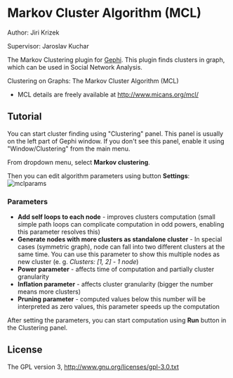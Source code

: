 # Markov Cluster Algorithm (MCL)
Author: Jiri Krizek

Supervisor: Jaroslav Kuchar

The Markov Clustering plugin for <a href="http://www.gephi.org">Gephi</a>. 
This plugin finds clusters in graph, which can be used in Social Network Analysis. 

Clustering on Graphs: The Markov Cluster Algorithm (MCL)
* MCL details are freely available at http://www.micans.org/mcl/


## Tutorial
You can start cluster finding using "Clustering" panel. This panel is usually on the left part of Gephi window. 
If you don't see this panel, enable it using "Window/Clustering" from the main menu.

From dropdown menu, select **Markov clustering**. 

Then you can edit algorithm parameters using button **Settings**:
![mclparams](https://raw.github.com/jaroslav-kuchar/MarkovClustering/master/images/mcl.png)

### Parameters
* **Add self loops to each node** - improves clusters computation (small simple path loops can complicate computation in odd powers, enabling this parameter resolves this)
* **Generate nodes with more clusters as standalone cluster** - In special cases (symmetric graph), node can fall into two different clusters at the same time. You can use this parameter to show this multiple nodes as new cluster (e. g. *Clusters: [1, 2] - 1 node*)
* **Power parameter** - affects time of computation and partially cluster granularity
* **Inflation parameter** - affects cluster granularity (bigger the number means more clusters)
* **Pruning parameter** - computed values below this number will be interpreted as zero values, this parameter speeds up the computation

After setting the parameters, you can start computation using **Run** button in
the Clustering panel.

## License
The GPL version 3, http://www.gnu.org/licenses/gpl-3.0.txt
